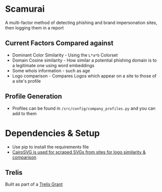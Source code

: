# Scamurai 
A multi-factor method of detecting phishing and brand impersonation sites, then logging them in a report

## Current Factors Compared against
- Dominant Color Similarity - Using the `L*a*b` Colorset 
- Domain Cosine similarity - How similar a potential phishing domain is to a legitimate one using word embeddings
- Some whois information - such as age
- Logo comparison - Compares Logos which appear on a site to those of a site's profile

## Profile Generation
- Profiles can be found in `/src/config/company_profiles.py` and you can add to them

# Dependencies & Setup
- Use pip to install the requirements file
- [CairoSVG is used for scraped SVGs from sites for logo similarity & comparison](https://cairosvg.org/)


## Trelis
Built as part of a [Trelis Grant](https://trelis.com/trelis-ai-grants/)